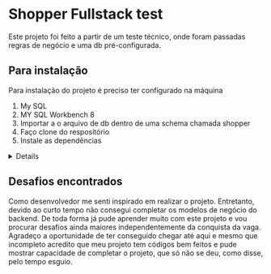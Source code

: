 # Shopper Fullstack test

Este projeto foi feito a partir de um teste técnico, onde foram passadas regras de negócio e uma db pré-configurada.

## Para instalação

Para instalação do projeto é preciso ter configurado na máquina

1. My SQL
2. MY SQL Workbench 8
3. Importar a o arquivo de db dentro de uma schema chamada shopper
4. Faço clone do respositório
5. Instale as dependências
<details>

Package.json `npm init -y`

Express mySQL e Nodemon `npm i express mysql nodemon`

Atualize o package.json com `"type": "module"` e após dê o comando `node index.js`

Atualizar o package.json para que a conexão se refaça automaticamente. Em scripts: `"start": "nodemon index.js"`

Baixe o aplicativo postman para verificar a comunicação com a API

Instalação React na pasta cliente execute `npx creat-react-app`

Servidor de desenvolvimento `npm start`

Instalação do React router DOM `npm i react-router-dom`

Instalação do Axios `npm i axios` permite chamar api usando o react

Instalação da lib cors `npm i cors`

Instalação lib para leitura de arquivo .csv `npm i papaparse`

</details>

## Desafios encontrados

Como desenvolvedor me senti inspirado em realizar o projeto. Entretanto, devido ao curto tempo não consegui completar os modelos de negócio do backend. De toda forma já pude aprender muito com este projeto e vou procurar desafios ainda maiores independentemente da conquista da vaga. Agradeço a oportunidade de ter conseguido chegar até aqui e mesmo que incompleto acredito que meu projeto tem códigos bem feitos e pude mostrar capacidade de completar o projeto, que só não se deu, como disse, pelo tempo esguio.
